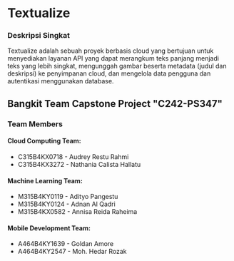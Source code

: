 # **Textualize**

### **Deskripsi Singkat**
Textualize adalah sebuah proyek berbasis cloud yang bertujuan untuk menyediakan layanan API yang dapat merangkum teks panjang menjadi teks yang lebih singkat, mengunggah gambar beserta metadata (judul dan deskripsi) ke penyimpanan cloud, dan mengelola data pengguna dan autentikasi menggunakan database.

## Bangkit Team Capstone Project "C242-PS347"

### Team Members

#### Cloud Computing Team:
- C315B4KX0718 - Audrey Restu Rahmi
- C315B4KX3272 - Nathania Calista Hallatu

#### Machine Learning Team: 
- M315B4KY0119 - Adityo Pangestu
- M315B4KY0124 - Adnan Al Qadri
- M315B4KX0582 - Annisa Reida Raheima

#### Mobile Development Team:
- A464B4KY1639 - Goldan Amore
- A464B4KY2547 - Moh. Hedar Rozak
